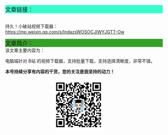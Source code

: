 <div style="background-color:#33ffcc;font-size:18px">文章链接：</div>

<br/>持久！小破站视频下载器：<a href="https://mp.weixin.qq.com/s/lndazsWOSOCJIWYJGTT-Ow" target="_blank" >https://mp.weixin.qq.com/s/lndazsWOSOCJIWYJGTT-Ow</a>



<div style="background-color:RGB(52,160,40);font-size:18px">文章简介：</div>
该文章主要内容为：

电脑端针对 B站 的视频下载器，支持批量下载，支持选择清晰度，非常不错。

**本号持续分享有内容的干货，您的关注是我坚持的动力！**

<img src="./_assets/clip_image002.jpg" style="width:33%;margin-left:30%" />